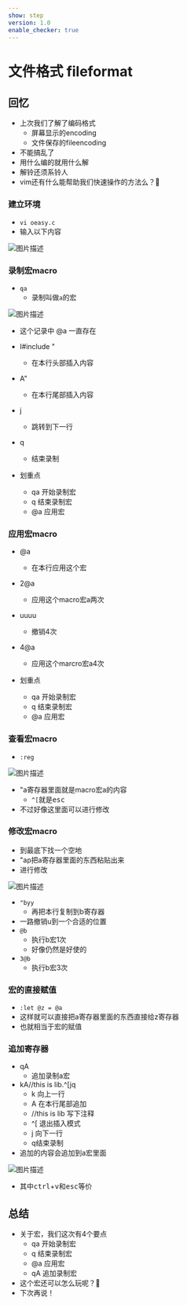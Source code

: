 ```yaml
---
show: step
version: 1.0
enable_checker: true
---
```


# 文件格式 fileformat

## 回忆

- 上次我们了解了编码格式
	- 屏幕显示的encoding
	- 文件保存的fileencoding
- 不能搞乱了
- 用什么编的就用什么解
- 解铃还须系铃人
- vim还有什么能帮助我们快速操作的方法么？🤔

### 建立环境

- `vi oeasy.c`
- 输入以下内容

![图片描述](https://doc.shiyanlou.com/courses/uid1190679-20210731-1627726592458)

### 录制宏macro
- `qa`
	- 录制叫做`a`的宏

![图片描述](https://doc.shiyanlou.com/courses/uid1190679-20210731-1627726811173)

- 这个记录中 @a 一直存在
- I#include "<esc>
	- 在本行头部插入内容
- A"<esc>
	- 在本行尾部插入内容 
- j
	- 跳转到下一行
- q
	- 结束录制

- 划重点
	- qa 开始录制宏
	- q 结束录制宏
	- @a 应用宏
	
### 应用宏macro
- @a 
	- 在本行应用这个宏
- 2@a
	- 应用这个macro宏a两次
- uuuu
	- 撤销4次
- 4@a
	- 应用这个marcro宏a4次

- 划重点
	- qa 开始录制宏
	- q 结束录制宏
	- @a 应用宏
	

### 查看宏macro
- `:reg`

![图片描述](https://doc.shiyanlou.com/courses/uid1190679-20210731-1627727214484)

- "a寄存器里面就是macro宏a的内容
	- `^[`就是<kbd>esc</kbd>
- 不过好像这里面可以进行修改

### 修改宏macro

- 到最底下找一个空地
- "ap把a寄存器里面的东西粘贴出来
- 进行修改

![图片描述](https://doc.shiyanlou.com/courses/uid1190679-20210731-1627727611624)

- `"byy`
	- 再把本行复制到b寄存器
- 一路撤销u到一个合适的位置
- `@b`
	- 执行b宏1次
	- 好像仍然是好使的
- `3@b`
	- 执行b宏3次

### 宏的直接赋值

- `:let @z = @a` 
- 这样就可以直接把a寄存器里面的东西直接给z寄存器
- 也就相当于宏的赋值

### 追加寄存器

- qA
	- 追加录制a宏
- kA//this is lib.^[jq
	- k 向上一行
	- A 在本行尾部追加
	- //this is lib 写下注释
	- ^[ 退出插入模式
	- j 向下一行
	- q结束录制
- 追加的内容会追加到a宏里面

![图片描述](https://doc.shiyanlou.com/courses/uid1190679-20210731-1627732315985)

- 其中<kbd>ctrl</kbd>+<kbd>v</kbd>和<kbd>esc</kbd>等价


## 总结

- 关于宏，我们这次有4个要点
	- qa 开始录制宏
	- q 结束录制宏
	- @a 应用宏
	- qA 追加录制宏
- 这个宏还可以怎么玩呢？🤔
- 下次再说！





